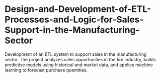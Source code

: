 # Design-and-Development-of-ETL-Processes-and-Logic-for-Sales-Support-in-the-Manufacturing-Sector
Development of an ETL system to support sales in the manufacturing sector. The project analyzes sales opportunities in the tire industry, builds predictive models using historical and market data, and applies machine learning to forecast purchase quantities.
